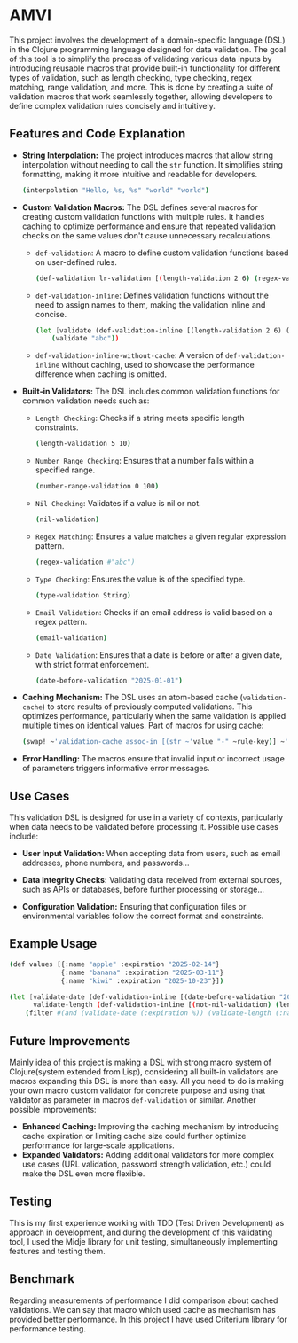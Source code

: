 # AMVI

This project involves the development of a domain-specific language (DSL) in the Clojure programming language designed for data validation. The goal of this tool is to simplify the process of validating various data inputs by introducing reusable macros that provide built-in functionality for different types of validation, such as length checking, type checking, regex matching, range validation, and more. This is done by creating a suite of validation macros that work seamlessly together, allowing developers to define complex validation rules concisely and intuitively.

## Features and Code Explanation

- **String Interpolation:** The project introduces macros that allow string interpolation without needing to call the `str` function. It simplifies string formatting, making it more intuitive and readable for developers.

  ```bash
  (interpolation "Hello, %s, %s" "world" "world")
  ```

- **Custom Validation Macros:** The DSL defines several macros for creating custom validation functions with multiple rules. It handles caching to optimize performance and ensure that repeated validation checks on the same values don't cause unnecessary recalculations.

  - `def-validation`: A macro to define custom validation functions based on user-defined rules.
    ```bash
    (def-validation lr-validation [(length-validation 2 6) (regex-validation #"abc")])
    ```
  - `def-validation-inline`: Defines validation functions without the need to assign names to them, making the validation inline and concise.
    ```bash
    (let [validate (def-validation-inline [(length-validation 2 6) (regex-validation #"abc")])]
        (validate "abc"))
    ```
  - `def-validation-inline-without-cache`: A version of `def-validation-inline` without caching, used to showcase the performance difference when caching is omitted.

- **Built-in Validators:** The DSL includes common validation functions for common validation needs such as:

  - `Length Checking`: Checks if a string meets specific length constraints.
    ```bash
    (length-validation 5 10)
    ```
  - `Number Range Checking`: Ensures that a number falls within a specified range.
    ```bash
    (number-range-validation 0 100)
    ```
  - `Nil Checking`: Validates if a value is nil or not.
    ```bash
    (nil-validation)
    ```
  - `Regex Matching`: Ensures a value matches a given regular expression pattern.
    ```bash
    (regex-validation #"abc")
    ```
  - `Type Checking`: Ensures the value is of the specified type.
    ```bash
    (type-validation String)
    ```
  - `Email Validation`: Checks if an email address is valid based on a regex pattern.
    ```bash
    (email-validation)
    ```
  - `Date Validation`: Ensures that a date is before or after a given date, with strict format enforcement.
    ```bash
    (date-before-validation "2025-01-01")
    ```

- **Caching Mechanism:** The DSL uses an atom-based cache (`validation-cache`) to store results of previously computed validations. This optimizes performance, particularly when the same validation is applied multiple times on identical values. Part of macros for using cache:

  ```bash
  (swap! ~'validation-cache assoc-in [(str ~'value "-" ~rule-key)] ~'result)
  ```

- **Error Handling:** The macros ensure that invalid input or incorrect usage of parameters triggers informative error messages.

## Use Cases

This validation DSL is designed for use in a variety of contexts, particularly when data needs to be validated before processing it. Possible use cases include:

- **User Input Validation:** When accepting data from users, such as email addresses, phone numbers, and passwords...

- **Data Integrity Checks:** Validating data received from external sources, such as APIs or databases, before further processing or storage...

- **Configuration Validation:** Ensuring that configuration files or environmental variables follow the correct format and constraints.

## Example Usage

```bash
(def values [{:name "apple" :expiration "2025-02-14"}
             {:name "banana" :expiration "2025-03-11"}
             {:name "kiwi" :expiration "2025-10-23"}])

(let [validate-date (def-validation-inline [(date-before-validation "2026-01-01")])
      validate-length (def-validation-inline [(not-nil-validation) (length-validation 5 10)])]
    (filter #(and (validate-date (:expiration %)) (validate-length (:name %))) values))
```

## Future Improvements

Mainly idea of this project is making a DSL with strong macro system of Clojure(system extended from Lisp), considering all built-in validators are macros expanding this DSL is more than easy. All you need to do is making your own macro custom validator for concrete purpose and using that validator as parameter in macros `def-validation` or similar. Another possible improvements:

- **Enhanced Caching:** Improving the caching mechanism by introducing cache expiration or limiting cache size could further optimize performance for large-scale applications.
- **Expanded Validators:** Adding additional validators for more complex use cases (URL validation, password strength validation, etc.) could make the DSL even more flexible.

## Testing

This is my first experience working with TDD (Test Driven Development) as approach in development, and during the development of this validating tool, I used the Midje library for unit testing, simultaneously implementing features and testing them.

## Benchmark

Regarding measurements of performance I did comparison about cached validations. We can say that macro which used cache as mechanism has provided better performance. In this project I have used Criterium library for performance testing.
